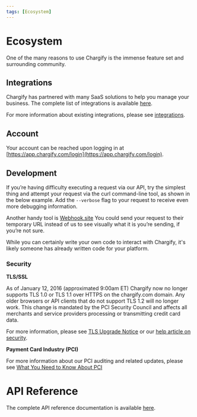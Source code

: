 ```yaml
---
tags: [Ecosystem]
---
```


# Ecosystem

One of the many reasons to use Chargify is the immense feature set and surrounding community.

## Integrations

Chargify has partnered with many SaaS solutions to help you manage your business. The complete list of integrations is available [here](https://www.chargify.com/integration-marketplace/).

For more information about existing integrations, please see [integrations](https://help.chargify.com/integrations/integrations-intro.html).

## Account

Your account can be reached upon logging in at [https://app.chargify.com/login](https://app.chargify.com/login).

## Development

If you’re having difficulty executing a request via our API, try the simplest thing and attempt your request via the curl command-line tool, as shown in the below example. Add the `--verbose` flag to your request to receive even more debugging information.

Another handy tool is [Webhook.site](https://webhook.site/) You could send your request to their temporary URL instead of us to see visually what it is you’re sending, if you’re not sure.

While you can certainly write your own code to interact with Chargify, it's likely someone has already written code for your platform.

### Security

**TLS/SSL**

As of January 12, 2016 (approximated 9:00am ET) Chargify now no longer supports TLS 1.0 or TLS 1.1 over HTTPS on the chargify.com domain. Any older browsers or API clients that do not support TLS 1.2 will no longer work. This change is mandated by the PCI Security Council and affects all merchants and service providers processing or transmitting credit card data.

For more information, please see [TLS Upgrade Notice](https://help.chargify.com/announcements/tls-upgrade-notice.html) or our [help article on security](https://help.chargify.com/my-account/security.html).

**Payment Card Industry (PCI)**

For more information about our PCI auditing and related updates, please see [What You Need to Know About PCI](https://www.chargify.com/blog/what-you-need-to-know-about-pci/)

# API Reference

The complete API reference documentation is available [here](https://developers.chargify.com/docs/api-docs/YXBpOjE0MTA4MjYx-chargify-api).

